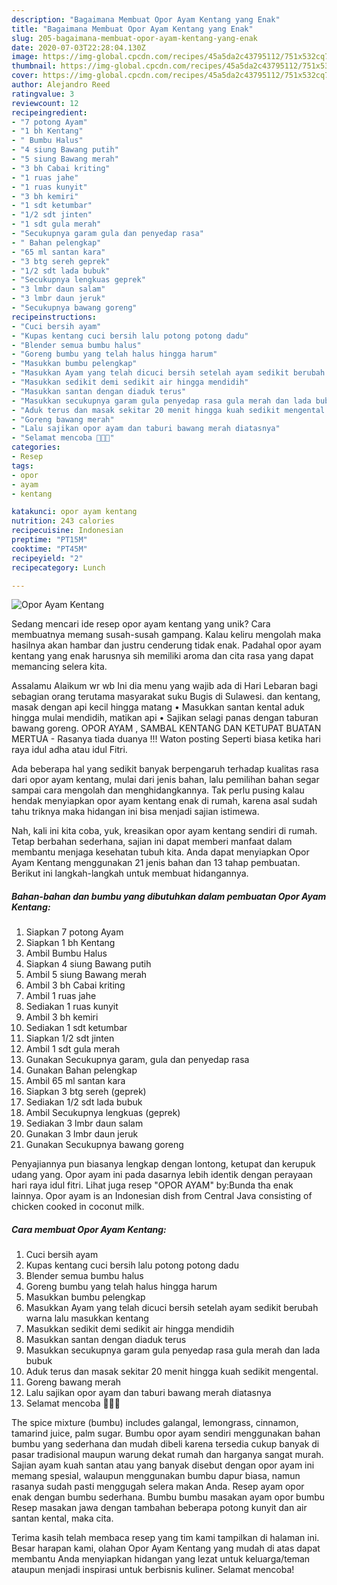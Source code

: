 ```yaml
---
description: "Bagaimana Membuat Opor Ayam Kentang yang Enak"
title: "Bagaimana Membuat Opor Ayam Kentang yang Enak"
slug: 205-bagaimana-membuat-opor-ayam-kentang-yang-enak
date: 2020-07-03T22:28:04.130Z
image: https://img-global.cpcdn.com/recipes/45a5da2c43795112/751x532cq70/opor-ayam-kentang-foto-resep-utama.jpg
thumbnail: https://img-global.cpcdn.com/recipes/45a5da2c43795112/751x532cq70/opor-ayam-kentang-foto-resep-utama.jpg
cover: https://img-global.cpcdn.com/recipes/45a5da2c43795112/751x532cq70/opor-ayam-kentang-foto-resep-utama.jpg
author: Alejandro Reed
ratingvalue: 3
reviewcount: 12
recipeingredient:
- "7 potong Ayam"
- "1 bh Kentang"
- " Bumbu Halus"
- "4 siung Bawang putih"
- "5 siung Bawang merah"
- "3 bh Cabai kriting"
- "1 ruas jahe"
- "1 ruas kunyit"
- "3 bh kemiri"
- "1 sdt ketumbar"
- "1/2 sdt jinten"
- "1 sdt gula merah"
- "Secukupnya garam gula dan penyedap rasa"
- " Bahan pelengkap"
- "65 ml santan kara"
- "3 btg sereh geprek"
- "1/2 sdt lada bubuk"
- "Secukupnya lengkuas geprek"
- "3 lmbr daun salam"
- "3 lmbr daun jeruk"
- "Secukupnya bawang goreng"
recipeinstructions:
- "Cuci bersih ayam"
- "Kupas kentang cuci bersih lalu potong potong dadu"
- "Blender semua bumbu halus"
- "Goreng bumbu yang telah halus hingga harum"
- "Masukkan bumbu pelengkap"
- "Masukkan Ayam yang telah dicuci bersih setelah ayam sedikit berubah warna lalu masukkan kentang"
- "Masukkan sedikit demi sedikit air hingga mendidih"
- "Masukkan santan dengan diaduk terus"
- "Masukkan secukupnya garam gula penyedap rasa gula merah dan lada bubuk"
- "Aduk terus dan masak sekitar 20 menit hingga kuah sedikit mengental."
- "Goreng bawang merah"
- "Lalu sajikan opor ayam dan taburi bawang merah diatasnya"
- "Selamat mencoba 👩🏻‍🍳"
categories:
- Resep
tags:
- opor
- ayam
- kentang

katakunci: opor ayam kentang 
nutrition: 243 calories
recipecuisine: Indonesian
preptime: "PT15M"
cooktime: "PT45M"
recipeyield: "2"
recipecategory: Lunch

---
```



![Opor Ayam Kentang](https://img-global.cpcdn.com/recipes/45a5da2c43795112/751x532cq70/opor-ayam-kentang-foto-resep-utama.jpg)

Sedang mencari ide resep opor ayam kentang yang unik? Cara membuatnya memang susah-susah gampang. Kalau keliru mengolah maka hasilnya akan hambar dan justru cenderung tidak enak. Padahal opor ayam kentang yang enak harusnya sih memiliki aroma dan cita rasa yang dapat memancing selera kita.

Assalamu Alaikum wr wb Ini dia menu yang wajib ada di Hari Lebaran bagi sebagian orang terutama masyarakat suku Bugis di Sulawesi. dan kentang, masak dengan api kecil hingga matang • Masukkan santan kental aduk hingga mulai mendidih, matikan api • Sajikan selagi panas dengan taburan bawang goreng. OPOR AYAM , SAMBAL KENTANG DAN KETUPAT BUATAN MERTUA - Rasanya tiada duanya !!! Waton posting Seperti biasa ketika hari raya idul adha atau idul Fitri.

Ada beberapa hal yang sedikit banyak berpengaruh terhadap kualitas rasa dari opor ayam kentang, mulai dari jenis bahan, lalu pemilihan bahan segar sampai cara mengolah dan menghidangkannya. Tak perlu pusing kalau hendak menyiapkan opor ayam kentang enak di rumah, karena asal sudah tahu triknya maka hidangan ini bisa menjadi sajian istimewa.


Nah, kali ini kita coba, yuk, kreasikan opor ayam kentang sendiri di rumah. Tetap berbahan sederhana, sajian ini dapat memberi manfaat dalam membantu menjaga kesehatan tubuh kita. Anda dapat menyiapkan Opor Ayam Kentang menggunakan 21 jenis bahan dan 13 tahap pembuatan. Berikut ini langkah-langkah untuk membuat hidangannya.

<!--inarticleads1-->

##### Bahan-bahan dan bumbu yang dibutuhkan dalam pembuatan Opor Ayam Kentang:

1. Siapkan 7 potong Ayam
1. Siapkan 1 bh Kentang
1. Ambil  Bumbu Halus
1. Siapkan 4 siung Bawang putih
1. Ambil 5 siung Bawang merah
1. Ambil 3 bh Cabai kriting
1. Ambil 1 ruas jahe
1. Sediakan 1 ruas kunyit
1. Ambil 3 bh kemiri
1. Sediakan 1 sdt ketumbar
1. Siapkan 1/2 sdt jinten
1. Ambil 1 sdt gula merah
1. Gunakan Secukupnya garam, gula dan penyedap rasa
1. Gunakan  Bahan pelengkap
1. Ambil 65 ml santan kara
1. Siapkan 3 btg sereh (geprek)
1. Sediakan 1/2 sdt lada bubuk
1. Ambil Secukupnya lengkuas (geprek)
1. Sediakan 3 lmbr daun salam
1. Gunakan 3 lmbr daun jeruk
1. Gunakan Secukupnya bawang goreng


Penyajiannya pun biasanya lengkap dengan lontong, ketupat dan kerupuk udang yang. Opor ayam ini pada dasarnya lebih identik dengan perayaan hari raya idul fitri. Lihat juga resep &#34;OPOR AYAM&#34; by:Bunda tha enak lainnya. Opor ayam is an Indonesian dish from Central Java consisting of chicken cooked in coconut milk. 

<!--inarticleads2-->

##### Cara membuat Opor Ayam Kentang:

1. Cuci bersih ayam
1. Kupas kentang cuci bersih lalu potong potong dadu
1. Blender semua bumbu halus
1. Goreng bumbu yang telah halus hingga harum
1. Masukkan bumbu pelengkap
1. Masukkan Ayam yang telah dicuci bersih setelah ayam sedikit berubah warna lalu masukkan kentang
1. Masukkan sedikit demi sedikit air hingga mendidih
1. Masukkan santan dengan diaduk terus
1. Masukkan secukupnya garam gula penyedap rasa gula merah dan lada bubuk
1. Aduk terus dan masak sekitar 20 menit hingga kuah sedikit mengental.
1. Goreng bawang merah
1. Lalu sajikan opor ayam dan taburi bawang merah diatasnya
1. Selamat mencoba 👩🏻‍🍳


The spice mixture (bumbu) includes galangal, lemongrass, cinnamon, tamarind juice, palm sugar. Bumbu opor ayam sendiri menggunakan bahan bumbu yang sederhana dan mudah dibeli karena tersedia cukup banyak di pasar tradisional maupun warung dekat rumah dan harganya sangat murah. Sajian ayam kuah santan atau yang banyak disebut dengan opor ayam ini memang spesial, walaupun menggunakan bumbu dapur biasa, namun rasanya sudah pasti menggugah selera makan Anda. Resep ayam opor enak dengan bumbu sederhana. Bumbu bumbu masakan ayam opor bumbu Resep masakan jawa dengan tambahan beberapa potong kunyit dan air santan kental, maka cita. 

Terima kasih telah membaca resep yang tim kami tampilkan di halaman ini. Besar harapan kami, olahan Opor Ayam Kentang yang mudah di atas dapat membantu Anda menyiapkan hidangan yang lezat untuk keluarga/teman ataupun menjadi inspirasi untuk berbisnis kuliner. Selamat mencoba!
